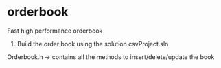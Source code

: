 # orderbook
Fast high performance orderbook

1) Build the order book using the solution csvProject.sln

Orderbook.h -> contains all the methods to insert/delete/update the book
